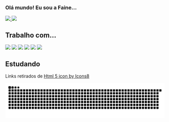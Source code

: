 ### Olá mundo! Eu sou a Faine...

<!--
**faineormon/faineormon** is a ✨ _special_ ✨ repository because its `README.md` (this file) appears on your GitHub profile.

Here are some ideas to get you started:

- 🔭 I’m currently working on ...
- 🌱 I’m currently learning ...
- 👯 I’m looking to collaborate on ...
- 🤔 I’m looking for help with ...
- 💬 Ask me about ...
- 📫 How to reach me: ...
- 😄 Pronouns: ...
- ⚡ Fun fact: ...
-->

<a href="https://github.com/anuraghazra/github-readme-stats">
  <img height="180em" src="https://github-readme-stats.vercel.app/api?username=faineormon&show_icons=true&title_color=9C27B0&icon_color=7fff00&text_color=FFFFFF&bg_color=2e3440" />
</a>
<a href="https://github.com/anuraghazra/convoychat">
  <img height="180em" src="https://github-readme-stats.vercel.app/api/top-langs/?username=anuraghazra&layout=compact&title_color=9C27B0&icon_color=7fff00&text_color=FFFFFF&bg_color=2e3440" />
</a>

## Trabalho com...
<div>
  <img src="https://img.icons8.com/color/48/000000/html-5--v1.png"/>
  <img src="https://img.icons8.com/color/48/000000/css3.png"/>
  <img src="https://img.icons8.com/color/48/000000/vue-js.png"/>
  <img src="https://img.icons8.com/color/48/000000/javascript--v1.png"/>
  <img src="https://img.icons8.com/officel/48/000000/php-logo.png"/>
  <img src="https://img.icons8.com/color/48/000000/mysql-logo.png"/>
</div>

## Estudando

<div><!-- 
  <img src="https://img.icons8.com/color/48/000000/flutter.png"/>
  <img src="https://img.icons8.com/color/48/000000/arduino.png"/> -->
</div>

Links retirados de <a href="https://icons8.com/icon/20909/html-5">Html 5 icon by Icons8</a>

![Snake animation](https://github.com/faineormon/faineormon/blob/output/github-contribution-grid-snake.svg)
